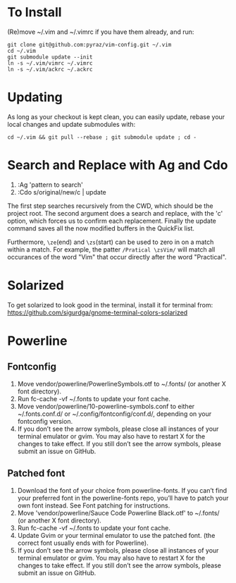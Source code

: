 # To Install

(Re)move ~/.vim and ~/.vimrc if you have them already, and run:

    git clone git@github.com:pyraz/vim-config.git ~/.vim
    cd ~/.vim
    git submodule update --init
    ln -s ~/.vim/vimrc ~/.vimrc
    ln -s ~/.vim/ackrc ~/.ackrc

# Updating

As long as your checkout is kept clean, you can easily update, rebase your local changes and update submodules with:

    cd ~/.vim && git pull --rebase ; git submodule update ; cd -


# Search and Replace with Ag and Cdo

1. :Ag 'pattern to search'
2. :Cdo s/original/new/c | update

The first step searches recursively from the CWD, which should be the project root.
The second argument does a search and replace, with the 'c' option, which forces
us to confirm each replacement. Finally the update command saves all the now
modified buffers in the QuickFix list.

Furthermore, `\ze`(end) and `\zs`(start) can be used to zero in on a match within a match.
For example, the patter `/Pratical \zsVim/` will match all occurances of the
word "Vim" that occur directly after the word "Practical".
# Solarized

To get solarized to look good in the terminal, install it for terminal from:
https://github.com/sigurdga/gnome-terminal-colors-solarized


# Powerline

## Fontconfig
1. Move vendor/powerline/PowerlineSymbols.otf to ~/.fonts/ (or another X font directory).
2. Run fc-cache -vf ~/.fonts to update your font cache.
3. Move vendor/powerline/10-powerline-symbols.conf to either ~/.fonts.conf.d/ or ~/.config/fontconfig/conf.d/, depending on your fontconfig version.
4. If you don’t see the arrow symbols, please close all instances of your terminal emulator or gvim. You may also have to restart X for the changes to take effect. If you still don’t see the arrow symbols, please submit an issue on GitHub.

## Patched font
1. Download the font of your choice from powerline-fonts. If you can’t find your preferred font in the powerline-fonts repo, you’ll have to patch your own font instead. See Font patching for instructions.
2. Move 'vendor/powerline/Sauce Code Powerline Black.otf' to ~/.fonts/ (or another X font directory).
3. Run fc-cache -vf ~/.fonts to update your font cache.
4. Update Gvim or your terminal emulator to use the patched font. (the correct font usually ends with for Powerline).
5. If you don’t see the arrow symbols, please close all instances of your terminal emulator or gvim. You may also have to restart X for the changes to take effect. If you still don’t see the arrow symbols, please submit an issue on GitHub.
